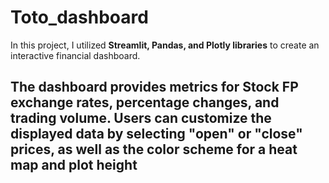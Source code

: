 # Toto_dashboard
In this project, I utilized **Streamlit, Pandas, and Plotly libraries** to create an interactive financial dashboard. 
## The dashboard provides metrics for Stock FP **exchange rates, percentage changes, and trading volume.** Users can customize the displayed data by selecting **"open" or "close"** prices, as well as the color scheme for a heat map and plot height
